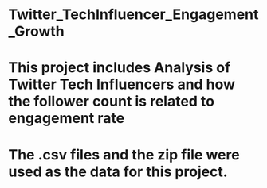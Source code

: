 # Twitter_TechInfluencer_Engagement_Growth
# This project includes Analysis of Twitter Tech Influencers and how the follower count is related to engagement rate
# The .csv files and the zip file were used as the data for this project.
